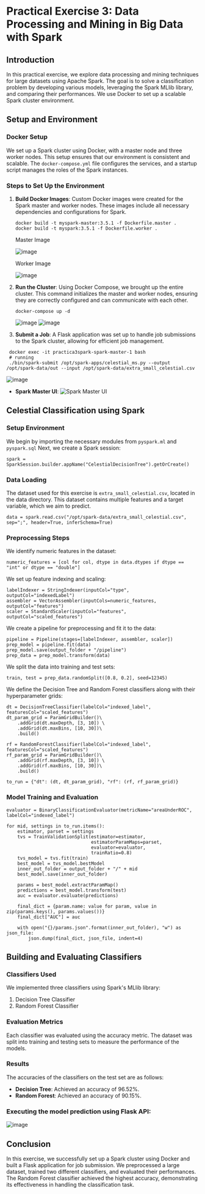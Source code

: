 # Practical Exercise 3: Data Processing and Mining in Big Data with Spark

## Introduction
In this practical exercise, we explore data processing and mining techniques for large datasets using Apache Spark. The goal is to solve a classification problem by developing various models, leveraging the Spark MLlib library, and comparing their performances. We use Docker to set up a scalable Spark cluster environment.

## Setup and Environment

### Docker Setup
We set up a Spark cluster using Docker, with a master node and three worker nodes. This setup ensures that our environment is consistent and scalable. The `docker-compose.yml` file configures the services, and a startup script manages the roles of the Spark instances.

### Steps to Set Up the Environment
1. **Build Docker Images**: Custom Docker images were created for the Spark master and worker nodes. These images include all necessary dependencies and configurations for Spark.
   ```
   docker build -t myspark-master:3.5.1 -f Dockerfile.master .
   docker build -t myspark:3.5.1 -f Dockerfile.worker .
   ```
   Master Image
   
   ![image](https://github.com/sml99/ccsa-p1/assets/29798184/ac4ad29f-c54d-4122-ba9f-44c0dc8f837c)
   
   Worker Image
   
   ![image](https://github.com/sml99/ccsa-p1/assets/29798184/a7e476aa-2d3a-455c-a3f5-4240a16f2324)

2. **Run the Cluster**: Using Docker Compose, we brought up the entire cluster. This command initializes the master and worker nodes, ensuring they are correctly configured and can communicate with each other.
   ```
   docker-compose up -d
   ```
   ![image](https://github.com/sml99/ccsa-p1/assets/29798184/c2ae4303-dcc6-42eb-aa54-932312bdcf00)
   ![image](https://github.com/sml99/ccsa-p1/assets/29798184/c74730cd-eaf2-4668-9b96-b9f581c3a2e6)

3. **Submit a Job**: A Flask application was set up to handle job submissions to the Spark cluster, allowing for efficient job management.
  ```
   docker exec -it practica3spark-spark-master-1 bash
   # running 
   ./bin/spark-submit /opt/spark-apps/celestial_ms.py --output /opt/spark-data/out --input /opt/spark-data/extra_small_celestial.csv
  ```
  ![image](https://github.com/sml99/ccsa-p1/assets/29798184/3132994f-8a51-4b6d-a762-b4ed3559757b)

- **Spark Master UI**:
![Spark Master UI](spark_master_ui.png)

## Celestial Classification using Spark
### Setup Environment
We begin by importing the necessary modules from `pyspark.ml` and `pyspark.sql`
Next, we create a Spark session:
```
spark = SparkSession.builder.appName("CelestialDecisionTree").getOrCreate()
```
### Data Loading
The dataset used for this exercise is `extra_small_celestial.csv`, located in the data directory. This dataset contains multiple features and a target variable, which we aim to predict.
```
data = spark.read.csv("/opt/spark-data/extra_small_celestial.csv", sep=";", header=True, inferSchema=True)
```
### Preprocessing Steps
We identify numeric features in the dataset:
```
numeric_features = [col for col, dtype in data.dtypes if dtype == "int" or dtype == "double"]
```
We set up feature indexing and scaling:
```
labelIndexer = StringIndexer(inputCol="type", outputCol="indexedLabel")
assembler = VectorAssembler(inputCols=numeric_features, outputCol="features")
scaler = StandardScaler(inputCol="features", outputCol="scaled_features")
```
We create a pipeline for preprocessing and fit it to the data:
```
pipeline = Pipeline(stages=[labelIndexer, assembler, scaler])
prep_model = pipeline.fit(data)
prep_model.save(output_folder + "/pipeline")
prep_data = prep_model.transform(data)
```
We split the data into training and test sets:
```
train, test = prep_data.randomSplit([0.8, 0.2], seed=12345)
```
We define the Decision Tree and Random Forest classifiers along with their hyperparameter grids:
```
dt = DecisionTreeClassifier(labelCol="indexed_label", featuresCol="scaled_features")
dt_param_grid = ParamGridBuilder()\
    .addGrid(dt.maxDepth, [3, 10]) \
    .addGrid(dt.maxBins, [10, 30])\
    .build()

rf = RandomForestClassifier(labelCol="indexed_label", featuresCol="scaled_features")
rf_param_grid = ParamGridBuilder()\
    .addGrid(rf.maxDepth, [3, 10]) \
    .addGrid(rf.maxBins, [10, 30])\
    .build()

to_run = {"dt": (dt, dt_param_grid), "rf": (rf, rf_param_grid)}
```
### Model Training and Evaluation
```
evaluator = BinaryClassificationEvaluator(metricName="areaUnderROC", labelCol="indexed_label")

for mid, settings in to_run.items():
    estimator, parset = settings
    tvs = TrainValidationSplit(estimator=estimator,
                               estimatorParamMaps=parset,
                               evaluator=evaluator,
                               trainRatio=0.8)
    tvs_model = tvs.fit(train)
    best_model = tvs_model.bestModel
    inner_out_folder = output_folder + "/" + mid
    best_model.save(inner_out_folder)
    
    params = best_model.extractParamMap()
    predictions = best_model.transform(test)
    auc = evaluator.evaluate(predictions)

    final_dict = {param.name: value for param, value in zip(params.keys(), params.values())}
    final_dict["AUC"] = auc

    with open("{}/params.json".format(inner_out_folder), "w") as json_file:
        json.dump(final_dict, json_file, indent=4)
```


## Building and Evaluating Classifiers

### Classifiers Used
We implemented three classifiers using Spark's MLlib library:
1. Decision Tree Classifier
2. Random Forest Classifier

### Evaluation Metrics
Each classifier was evaluated using the accuracy metric. The dataset was split into training and testing sets to measure the performance of the models.

### Results
The accuracies of the classifiers on the test set are as follows:
- **Decision Tree**: Achieved an accuracy of 96.52%.
- **Random Forest**: Achieved an accuracy of 90.15%.

### Executing the model prediction using Flask API: 
![image](https://github.com/sml99/ccsa-p1/assets/29798184/72d0fb24-325f-4f72-a5b3-b317a735f566)

## Conclusion
In this exercise, we successfully set up a Spark cluster using Docker and built a Flask application for job submission. We preprocessed a large dataset, trained two different classifiers, and evaluated their performances. The Random Forest classifier achieved the highest accuracy, demonstrating its effectiveness in handling the classification task.

